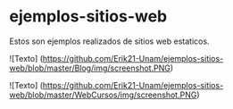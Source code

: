 # ejemplos-sitios-web

Estos son ejemplos realizados de sitios web estaticos.

![Texto] (https://github.com/Erik21-Unam/ejemplos-sitios-web/blob/master/Blog/img/screenshot.PNG)

![Texto] (https://github.com/Erik21-Unam/ejemplos-sitios-web/blob/master/WebCursos/img/screenshot.PNG)
